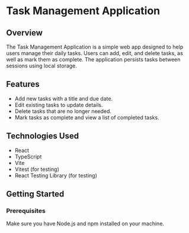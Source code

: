 # Task Management Application

## Overview
The Task Management Application is a simple web app designed to help users manage their daily tasks. Users can add, edit, and delete tasks, as well as mark them as complete. The application persists tasks between sessions using local storage.

## Features
- Add new tasks with a title and due date.
- Edit existing tasks to update details.
- Delete tasks that are no longer needed.
- Mark tasks as complete and view a list of completed tasks.

## Technologies Used
- React
- TypeScript
- Vite
- Vitest (for testing)
- React Testing Library (for testing)

## Getting Started

### Prerequisites
Make sure you have Node.js and npm installed on your machine.
